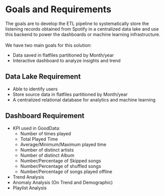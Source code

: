 # Goals and Requirements
The goals are to develop the ETL pipeline to systematically store the listening records obtained from Spotify in a centralized data lake and use this backend to power the dashboards or machine learning infrastructure.
<br><br>
We have two main goals for this solution:
<ul>
	<li>Data saved in flatfiles partitioned by Month/year</li>
	<li>Interactive dashboard to analyze insights and trend</li>
</ul>

## Data Lake Requirement
<ul>
	<li>Able to identify users</li>
	<li>Store source data in flatfiles partitioned by Month/year</li>
	<li>A centralized relational database for analytics and machine learning</li>
</ul>

## Dashboard Requirement
<ul>
	<li>KPI used in GoodData:
		<ul>
			<li>Number of times played</li>
			<li>Total Played Time</li>
			<li>Average/Minimum/Maximum played time</li>
			<li>Number of distinct artists</li>
			<li>Number of distinct Album</li>
			<li>Number/Percentage of Skipped songs</li>
			<li>Number/Percentage of shuffled songs</li>
			<li>Number/Percentage of songs played offline</li>
		</ul>
	</li>
	<li>Trend Analysis</li>
	<li>Anomaly Analysis (On Trend and Demographic)</li>
	<li>Playlist Analysis</li>
</ul>
